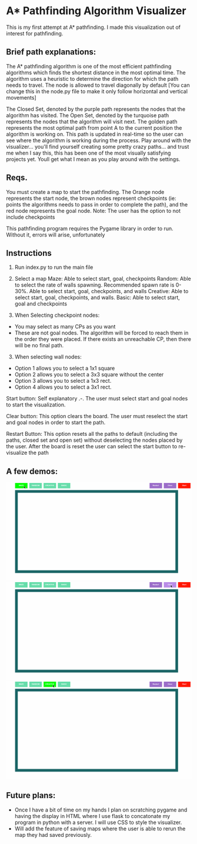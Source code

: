 # A* Pathfinding Algorithm Visualizer
This is my first attempt at A* pathfinding. I made this visualization out of interest for pathfinding. 


## Brief path explanations:
The A* pathfinding algorithm is one of the most efficient pathfinding algorithms which finds the shortest distance in the most optimal time. The algorithm uses a heuristic to determine the direction for which the path needs to travel. The node is allowed to travel diagonally by default [You can change this in the node.py file to make it only follow horizontal and vertical movements]

The Closed Set, denoted by the purple path represents the nodes that the algorithm has visited. The Open Set, denoted by the turquoise path represents the nodes that the algorithm will visit next. The golden path represents the most optimal path from point A to the current position the algorithm is working on. This path is updated in real-time so the user can see where the algorithm is working during the process. Play around with the visualizer... you'll find yourself creating some pretty crazy paths... and trust me when I say this, this has been one of the most visually satisfying projects yet. Youll get what I mean as you play around with the settings.

## Reqs.
You must create a map to start the pathfinding. The Orange node represents the start node, the brown nodes represent checkpoints
(ie: points the algorithms needs to pass in order to complete the path), and the red node represents the goal node.
Note: The user has the option to not include checkpoints

This pathfinding program requires the Pygame library in order to run. Without it, errors will arise, unfortunately

## Instructions
1) Run index.py to run the main file

2) Select a map
Maze: Able to select start, goal, checkpoints
Random: Able to select the rate of walls spawning. Recommended spawn rate is 0-30%. Able to select start, goal, checkpoints, and walls
Creative: Able to select start, goal, checkpoints, and walls. 
Basic: Able to select start, goal and checkpoints

3) When Selecting checkpoint nodes: 
- You may select as many CPs as you want
- These are not goal nodes. The algorithm will be forced to reach them in the order they were placed. If there exists an unreachable CP, then there will be no final path.

3) When selecting wall nodes:
 - Option 1 allows you to select a 1x1 square
 - Option 2 allows you to select a 3x3 square without the center
 - Option 3 allows you to select a 1x3 rect.
 - Option 4 allows you to select a 3x1 rect.
 

Start button:
Self explanatory .-. The user must select start and goal nodes to start the visualization.

Clear button:
This option clears the board. The user must reselect the start and goal nodes in order to start the path.

Restart Button:
This option resets all the paths to default (including the paths, closed set and open set) without deselecting the nodes placed by the user.
After the board is reset the user can select the start button to re-visualize the path

## A few demos:
![](readmeimages/showcase4.gif)
![](readmeimages/showcase2.gif)
![](readmeimages/showcase1.gif)

## Future plans: 
- Once I have a bit of time on my hands I plan on scratching pygame and having the display in HTML where I use flask to
concatonate my program in python with a server. I will use CSS to style the visualizer.
- Will add the feature of saving maps where the user is able to rerun the map they had saved previously.




 
